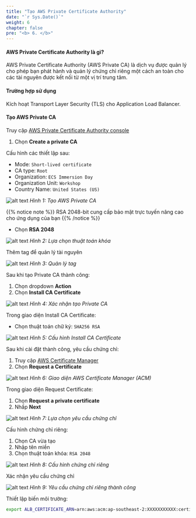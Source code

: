 ```yaml
---
title: "Tạo AWS Private Certificate Authority"
date: "`r Sys.Date()`"
weight: 6
chapter: false
pre: "<b> 6. </b>"
---
```


#### AWS Private Certificate Authority là gì?

AWS Private Certificate Authority (AWS Private CA) là dịch vụ được quản lý cho phép bạn phát hành và quản lý chứng chỉ riêng một cách an toàn cho các tài nguyên được kết nối từ một vị trí trung tâm.

#### Trường hợp sử dụng

Kích hoạt Transport Layer Security (TLS) cho Application Load Balancer.

#### Tạo AWS Private CA

Truy cập [AWS Private Certificate Authority console](https://console.aws.amazon.com/acm-pca/home/certificateAuthorities)

1. Chọn **Create a private CA**

Cấu hình các thiết lập sau:
- Mode: `Short-lived certificate`
- CA type: `Root`
- Organization: `ECS Immersion Day`
- Organization Unit: `Workshop`
- Country Name: `United States (US)`

![alt text](/images/1-prerequisites/6-create-aws-pca/image.png)
*Hình 1: Tạo AWS Private CA*

{{% notice note %}}
RSA 2048-bit cung cấp bảo mật trực tuyến nâng cao cho ứng dụng của bạn
{{% /notice %}}

- Chọn **RSA 2048**

![alt text](/images/1-prerequisites/6-create-aws-pca/image-1.png)
*Hình 2: Lựa chọn thuật toán khóa*

Thêm tag để quản lý tài nguyên

![alt text](/images/1-prerequisites/6-create-aws-pca/image-2.png)
*Hình 3: Quản lý tag*

Sau khi tạo Private CA thành công:
1. Chọn dropdown **Action**
2. Chọn **Install CA Certificate**

![alt text](/images/1-prerequisites/6-create-aws-pca/image-3.png)
*Hình 4: Xác nhận tạo Private CA*

Trong giao diện Install CA Certificate:
- Chọn thuật toán chữ ký: `SHA256 RSA`

![alt text](/images/1-prerequisites/6-create-aws-pca/image-4.png)
*Hình 5: Cấu hình Install CA Certificate*

Sau khi cài đặt thành công, yêu cầu chứng chỉ:
1. Truy cập [AWS Certificate Manager](https://console.aws.amazon.com/acm/home/welcome)
2. Chọn **Request a Certificate**

![alt text](/images/1-prerequisites/6-create-aws-pca/image-5.png)
*Hình 6: Giao diện AWS Certificate Manager (ACM)*

Trong giao diện Request Certificate:
1. Chọn **Request a private certificate**
2. Nhấp **Next**

![alt text](/images/1-prerequisites/6-create-aws-pca/image-6.png)
*Hình 7: Lựa chọn yêu cầu chứng chỉ*

Cấu hình chứng chỉ riêng:
1. Chọn CA vừa tạo
2. Nhập tên miền
3. Chọn thuật toán khóa: `RSA 2048`

![alt text](/images/1-prerequisites/6-create-aws-pca/image-7.png)
*Hình 8: Cấu hình chứng chỉ riêng*

Xác nhận yêu cầu chứng chỉ

![alt text](/images/1-prerequisites/6-create-aws-pca/image-8.png)
*Hình 9: Yêu cầu chứng chỉ riêng thành công*

Thiết lập biến môi trường:

```bash
export ALB_CERTIFICATE_ARN=arn:aws:acm:ap-southeast-2:XXXXXXXXXXX:certificate/1c018d88-4404-48f5-8585-d460ed8c22ba
```